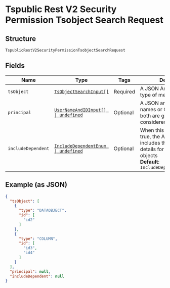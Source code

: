 
# Tspublic Rest V2 Security Permission Tsobject Search Request

## Structure

`TspublicRestV2SecurityPermissionTsobjectSearchRequest`

## Fields

| Name | Type | Tags | Description |
|  --- | --- | --- | --- |
| `tsObject` | [`TsObjectSearchInput[]`](../../doc/models/ts-object-search-input.md) | Required | A JSON Array of GUIDs and type of metadata object. |
| `principal` | [`UserNameAndIDInput[] \| undefined`](../../doc/models/user-name-and-id-input.md) | Optional | A JSON array of principal names or GUIDs. When both are given then id is considered. |
| `includeDependent` | [`IncludeDependentEnum \| undefined`](../../doc/models/include-dependent-enum.md) | Optional | When this field is set to true, the API response includes the permission details for the dependent objects<br>**Default**: `IncludeDependentEnum.False` |

## Example (as JSON)

```json
{
  "tsObject": [
    {
      "type": "DATAOBJECT",
      "id": [
        "id2"
      ]
    },
    {
      "type": "COLUMN",
      "id": [
        "id3",
        "id4"
      ]
    }
  ],
  "principal": null,
  "includeDependent": null
}
```

